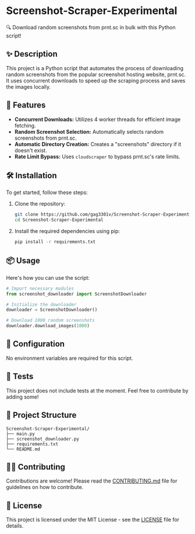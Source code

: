 # Screenshot-Scraper-Experimental

🔍 Download random screenshots from prnt.sc in bulk with this Python script!

## ✨ Description

This project is a Python script that automates the process of downloading random screenshots from the popular screenshot hosting website, prnt.sc. It uses concurrent downloads to speed up the scraping process and saves the images locally.

## 🚀 Features

- **Concurrent Downloads:** Utilizes 4 worker threads for efficient image fetching.
- **Random Screenshot Selection:** Automatically selects random screenshots from prnt.sc.
- **Automatic Directory Creation:** Creates a "screenshots" directory if it doesn't exist.
- **Rate Limit Bypass:** Uses `cloudscraper` to bypass prnt.sc's rate limits.

## 🛠️ Installation

To get started, follow these steps:

1. Clone the repository:
   ```sh
   git clone https://github.com/gag3301v/Screenshot-Scraper-Experimental.git
   cd Screenshot-Scraper-Experimental
   ```

2. Install the required dependencies using pip:
   ```sh
   pip install -r requirements.txt
   ```

## 📦 Usage

Here's how you can use the script:

```python
# Import necessary modules
from screenshot_downloader import ScreenshotDownloader

# Initialize the downloader
downloader = ScreenshotDownloader()

# Download 1000 random screenshots
downloader.download_images(1000)
```

## 🔧 Configuration

No environment variables are required for this script.

## 🧪 Tests

This project does not include tests at the moment. Feel free to contribute by adding some!

## 📁 Project Structure

```plaintext
Screenshot-Scraper-Experimental/
├── main.py
├── screenshot_downloader.py
├── requirements.txt
└── README.md
```

## 👩‍💻 Contributing

Contributions are welcome! Please read the [CONTRIBUTING.md](https://github.com/gag3301v/Screenshot-Scraper-Experimental/blob/main/CONTRIBUTING.md) file for guidelines on how to contribute.

## 📄 License

This project is licensed under the MIT License - see the [LICENSE](https://github.com/gag3301v/Screenshot-Scraper-Experimental/blob/main/LICENSE) file for details.